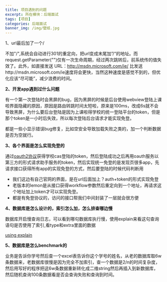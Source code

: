 ```yaml
---
title: 项目遇到的问题
excerpt: 所在模块：后端面试
tags: [项目]
categories: 后端面试
banner_img: /img/壁纸.jpg
---
```


1、url最后加了一个/

不加"/",系统会自动进行301的重定向，把url变成末尾加”/“的地址。而request.getParameter("")仅有一次生命周期，经过两次跳转后，前系统传的值失效了。此外，如直接发送 URL：http://msdn.microsoft.com/ie/ 比发送http://msdn.microsoft.com/ie速度将会更快，当然这种速度是感觉不到的，但优化应该“尽可能”，减少浪费的时间。

**2、开发app遇到过什么问题**

有一个第一次登陆时会黑屏的bug，因为黑屏的时候是后台使用webview登陆上课啦界面隐藏的原因，原因是路由转跳时间太短啦，原来是100ms，改成6s就不会导致黑屏，为什么要后台登陆是因为上课啦得学校的统一登陆平台的token，但是那个token是一小时后失效，所以每次登陆后台请求才能实现免登。

都是一些小显示错误bug修复，比如空安全导致加载失败之类的，加一个判断数据是否为空就行。

**3、各个界面是怎么实现免登的**

通过[oauth2协议]()获得学校cas登陆的token，然后登陆成功之后再用oauth服务以第三方的形式请求助手服务的token，然后实现统一免登的是发现页很多app，先请求接口获得所有app的实现免登的方式，然后要登陆的时候代码判断用

- 我们这边有自己官网的界面，是在url后面加上？auth+token的形式实现免登
- 老版本的lemon是从接口获得workflow参数然后重定向到一个地址，再请求这个地址加上token才可以实现免登。
- 都是有免登协议的，访问的接口帮我们中间封装了一层就会很方便

**4、数据库是怎么设计的，索引怎么加，怎么排查哪边慢**

数据库开启慢查询日志，可以看到哪句数据库执行慢，使用explain来看这句查询语句是否使用了索引,看type和extra里面的数据

[using explain](http://sjy.xn--6qq986b3xl/2022/03/20/%E5%90%8E%E5%8F%B0%E9%9D%A2%E8%AF%95%E5%87%86%E5%A4%87/%E6%95%B0%E6%8D%AE%E5%BA%93/%E7%B4%A2%E5%BC%95explain/)

**5、数据库是怎么benchmark的**

​	业务是告诉你学号然后查一个excel表告诉你这个学号的姓名，从老的数据库取6w条数据来，老数据库很慢是因为完全不加索引，查一个数据是2/n的时间复杂度，然后用写好的程序把这6w条数据重新转化成二维string然后再插入到新数据库，然后随机查询100条数据看是否会查询失败和查询到时间。
